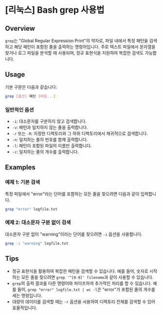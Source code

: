 # [리눅스] Bash grep 사용법

## Overview
`grep`는 "Global Regular Expression Print"의 약자로, 파일 내에서 특정 패턴을 검색하고 해당 패턴이 포함된 줄을 출력하는 명령어입니다. 주로 텍스트 파일에서 문자열을 찾거나 로그 파일을 분석할 때 사용되며, 정규 표현식을 지원하여 복잡한 검색도 가능합니다.

## Usage
기본 구문은 다음과 같습니다:

```bash
grep [옵션] 패턴 [파일...]
```

### 일반적인 옵션
- `-i`: 대소문자를 구분하지 않고 검색합니다.
- `-v`: 패턴과 일치하지 않는 줄을 출력합니다.
- `-r` 또는 `-R`: 지정한 디렉토리와 그 하위 디렉토리에서 재귀적으로 검색합니다.
- `-n`: 일치하는 줄의 번호를 함께 출력합니다.
- `-l`: 패턴이 포함된 파일의 이름만 출력합니다.
- `-c`: 일치하는 줄의 개수를 출력합니다.

## Examples
### 예제 1: 기본 검색
특정 파일에서 "error"라는 단어를 포함하는 모든 줄을 찾으려면 다음과 같이 입력합니다.

```bash
grep "error" logfile.txt
```

### 예제 2: 대소문자 구분 없이 검색
대소문자 구분 없이 "warning"이라는 단어를 찾으려면 `-i` 옵션을 사용합니다.

```bash
grep -i "warning" logfile.txt
```

## Tips
- 정규 표현식을 활용하여 복잡한 패턴을 검색할 수 있습니다. 예를 들어, 숫자로 시작하는 모든 줄을 찾으려면 `grep '^[0-9]' filename`과 같이 사용할 수 있습니다.
- `grep`의 출력 결과를 다른 명령어와 파이프하여 추가적인 처리를 할 수 있습니다. 예를 들어, `grep "error" logfile.txt | wc -l`은 "error"가 포함된 줄의 개수를 세는 명령입니다.
- 대량의 데이터를 검색할 때는 `-r` 옵션을 사용하여 디렉토리 전체를 검색할 수 있어 효율적입니다.